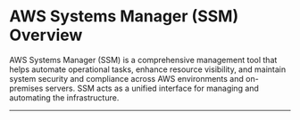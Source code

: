# **AWS Systems Manager (SSM)** Overview

AWS Systems Manager (SSM) is a comprehensive management tool that helps automate operational tasks, enhance resource visibility, and maintain system security and compliance across AWS environments and on-premises servers. SSM acts as a unified interface for managing and automating the infrastructure.

---